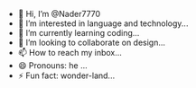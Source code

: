 - 👋 Hi, I’m @Nader7770
- 👀 I’m interested in language and technology...
- 🌱 I’m currently learning coding...
- 💞️ I’m looking to collaborate on design...
- 📫 How to reach my inbox...
- 😄 Pronouns: he ...
- ⚡ Fun fact: wonder-land...

<!---
Nader7770/Nader7770 is a ✨ special ✨ repository because its `README.md` (this file) appears on your GitHub profile.
You can click the Preview link to take a look at your changes.
--->

